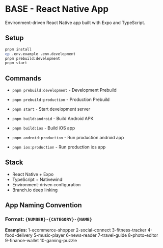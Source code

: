# BASE - React Native App

Environment-driven React Native app built with Expo and TypeScript.

## Setup

```bash
pnpm install
cp .env.example .env.development
pnpm prebuild:development
pnpm start
```

## Commands

- `pnpm prebuild:development` - Development Prebuild
- `pnpm prebuild:production` - Production Prebuild

- `pnpm start` - Start development server
- `pnpm build:android` - Build Android APK
- `pnpm build:ios` - Build iOS app

- `pnpm android:production` - Run production android app
- `pnpm ios:production` - Run production ios app

## Stack

- React Native + Expo
- TypeScript + Nativewind
- Environment-driven configuration
- Branch.io deep linking

## App Naming Convention

### **Format: `{NUMBER}-{CATEGORY}-{NAME}`**

**Examples:**
1-ecommerce-shopper
2-social-connect
3-fitness-tracker
4-food-delivery
5-music-player
6-news-reader
7-travel-guide
8-photo-editor
9-finance-wallet
10-gaming-puzzle
